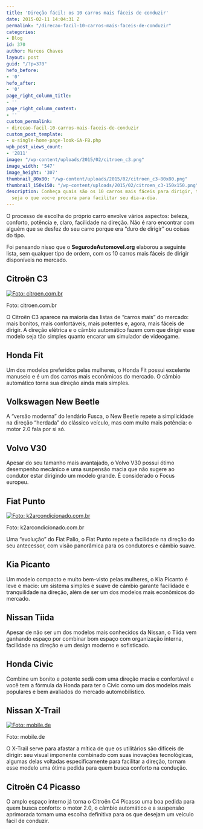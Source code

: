 ```yaml
---
title: 'Direção fácil: os 10 carros mais fáceis de conduzir'
date: 2015-02-11 14:04:31 Z
permalink: "/direcao-facil-10-carros-mais-faceis-de-conduzir"
categories:
- Blog
id: 370
author: Marcos Chaves
layout: post
guid: "/?p=370"
hefo_before:
- '0'
hefo_after:
- '0'
page_right_column_title:
- ''
page_right_column_content:
- ''
custom_permalink:
- direcao-facil-10-carros-mais-faceis-de-conduzir
custom_post_template:
- u-single-home-page-look-GA-FB.php
wpb_post_views_count:
- '2811'
image: "/wp-content/uploads/2015/02/citroen_c3.png"
image_width: '547'
image_height: '307'
thumbnail_80x80: "/wp-content/uploads/2015/02/citroen_c3-80x80.png"
thumbnail_150x150: "/wp-content/uploads/2015/02/citroen_c3-150x150.png"
description: Conheça quais são os 10 carros mais fáceis para dirigir, talvez um deles
  seja o que voc~e procura para facilitar seu dia-a-dia.
---
```


O processo de escolha do próprio carro envolve vários aspectos: beleza, conforto, potência e, claro, facilidade na direção. Não é raro encontrar com alguém que se desfez do seu carro porque era “duro de dirigir” ou coisas do tipo.
  
Foi pensando nisso que o **SegurodeAutomovel.org** elaborou a seguinte lista, sem qualquer tipo de ordem, com os 10 carros mais fáceis de dirigir disponíveis no mercado.

## Citroën C3

<div id="attachment_371" style="width: 557px" class="wp-caption aligncenter">
  <a href="/wp-content/uploads/2015/02/citroen_c3.png"><img class="img-adjustment size-full wp-image-371" src="/wp-content/uploads/2015/02/citroen_c3.png" alt="Foto: citroen.com.br" width="547" height="307" srcset="/wp-content/uploads/2015/02/citroen_c3.png 547w, /wp-content/uploads/2015/02/citroen_c3-250x140.png 250w, /wp-content/uploads/2015/02/citroen_c3-120x67.png 120w" sizes="(max-width: 547px) 100vw, 547px" /></a>
  
  <p class="wp-caption-text">
    Foto: citroen.com.br
  </p>
</div>

O Citroën C3 aparece na maioria das listas de “carros mais” do mercado: mais bonitos, mais confortáveis, mais potentes e, agora, mais fáceis de dirigir. A direção elétrica e o câmbio automático fazem com que dirigir esse modelo seja tão simples quanto encarar um simulador de videogame.

## Honda Fit

Um dos modelos preferidos pelas mulheres, o Honda Fit possui excelente manuseio e é um dos carros mais econômicos do mercado. O câmbio automático torna sua direção ainda mais simples.

## Volkswagen New Beetle

A “versão moderna” do lendário Fusca, o New Beetle repete a simplicidade na direção “herdada” do clássico veículo, mas com muito mais potência: o motor 2.0 fala por si só.

## Volvo V30

Apesar do seu tamanho mais avantajado, o Volvo V30 possui ótimo desempenho mecânico e uma suspensão macia que não sugere ao condutor estar dirigindo um modelo grande. É considerado o Focus europeu.

## Fiat Punto

<div id="attachment_372" style="width: 552px" class="wp-caption aligncenter">
  <a href="/wp-content/uploads/2015/02/fiat_punto.png"><img class="size-full wp-image-372" src="/wp-content/uploads/2015/02/fiat_punto.png" alt="Foto: k2arcondicionado.com.br" width="542" height="316" srcset="/wp-content/uploads/2015/02/fiat_punto.png 542w, /wp-content/uploads/2015/02/fiat_punto-250x146.png 250w, /wp-content/uploads/2015/02/fiat_punto-120x70.png 120w" sizes="(max-width: 542px) 100vw, 542px" /></a>
  
  <p class="wp-caption-text">
    Foto: k2arcondicionado.com.br
  </p>
</div>

Uma “evolução” do Fiat Palio, o Fiat Punto repete a facilidade na direção do seu antecessor, com visão panorâmica para os condutores e câmbio suave.

## Kia Picanto

Um modelo compacto e muito bem-visto pelas mulheres, o Kia Picanto é leve e macio: um sistema simples e suave de câmbio garante facilidade e tranquilidade na direção, além de ser um dos modelos mais econômicos do mercado.

## Nissan Tiida

Apesar de não ser um dos modelos mais conhecidos da Nissan, o Tiida vem ganhando espaço por combinar bom espaço com organização interna, facilidade na direção e um design moderno e sofisticado.

## Honda Civic

Combine um bonito e potente sedã com uma direção macia e confortável e você tem a fórmula da Honda para ter o Civic como um dos modelos mais populares e bem avaliados do mercado automobilístico.

## Nissan X-Trail

<div id="attachment_373" style="width: 569px" class="wp-caption aligncenter">
  <a href="/wp-content/uploads/2015/02/x_trail.png"><img class="size-full wp-image-373" src="/wp-content/uploads/2015/02/x_trail.png" alt="Foto: mobile.de" width="559" height="370" srcset="/wp-content/uploads/2015/02/x_trail.png 559w, /wp-content/uploads/2015/02/x_trail-250x165.png 250w, /wp-content/uploads/2015/02/x_trail-120x79.png 120w" sizes="(max-width: 559px) 100vw, 559px" /></a>
  
  <p class="wp-caption-text">
    Foto: mobile.de
  </p>
</div>

O X-Trail serve para afastar a mítica de que os utilitários são difíceis de dirigir: seu visual imponente combinado com suas inovações tecnológicas, algumas delas voltadas especificamente para facilitar a direção, tornam esse modelo uma ótima pedida para quem busca conforto na condução.

## Citroën C4 Picasso

O amplo espaço interno já torna o Citroën C4 Picasso uma boa pedida para quem busca conforto: o motor 2.0, o câmbio automático e a suspensão aprimorada tornam uma escolha definitiva para os que desejam um veículo fácil de conduzir.